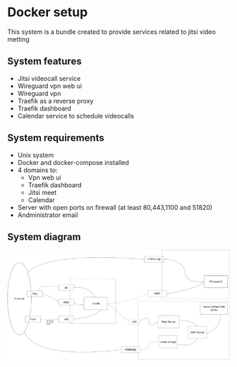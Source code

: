 # Docker setup
This system is a bundle created to provide services related to jitsi video metting
## System features
- Jitsi videocall service
- Wireguard vpn web ui
- Wireguard vpn
- Traefik as a reverse proxy
- Traefik dashboard
- Calendar service to schedule videocalls
## System requirements
- Unix system
- Docker and docker-compose installed
- 4 domains to:
    - Vpn web ui
    - Traefik dashboard
    - Jitsi meet
    - Calendar
- Server with open ports on firewall (at least 80,443,1100 and 51820)
- Andministrator email
## System diagram
![](docs/systemDiagram.png)

